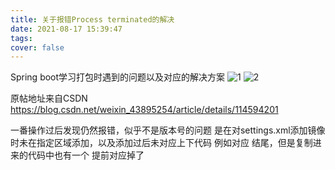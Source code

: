 ```yaml
---
title: 关于报错Process terminated的解决
date: 2021-08-17 15:39:47
tags:
cover: false
---
```

Spring boot学习打包时遇到的问题以及对应的解决方案
![1](https://img-blog.csdnimg.cn/20210309183327911.png?x-oss-process=image/watermark,type_ZmFuZ3poZW5naGVpdGk,shadow_10,text_aHR0cHM6Ly9ibG9nLmNzZG4ubmV0L3dlaXhpbl80Mzg5NTI1NA==,size_16,color_FFFFFF,t_70)
![2](https://img-blog.csdnimg.cn/20210309185627253.png?x-oss-process=image/watermark,type_ZmFuZ3poZW5naGVpdGk,shadow_10,text_aHR0cHM6Ly9ibG9nLmNzZG4ubmV0L3dlaXhpbl80Mzg5NTI1NA==,size_16,color_FFFFFF,t_70)

原帖地址来自CSDN https://blog.csdn.net/weixin_43895254/article/details/114594201

一番操作过后发现仍然报错，似乎不是版本号的问题
是在对settings.xml添加镜像时未在指定区域添加，以及添加过后未对应上下代码
例如<profiles>对应 </profiles>结尾，但是复制进来的代码中也有一个 </profiles>提前对应掉了
 
 
